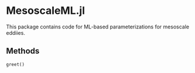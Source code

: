 # MesoscaleML.jl 

This package contains code for ML-based parameterizations for mesoscale eddiies.

## Methods
```@docs
greet()
```